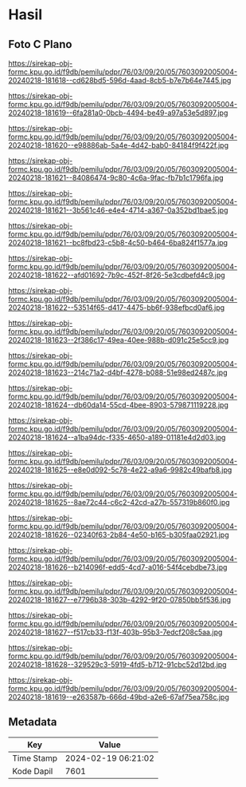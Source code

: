 # Hasil

## Foto C Plano

https://sirekap-obj-formc.kpu.go.id/f9db/pemilu/pdpr/76/03/09/20/05/7603092005004-20240218-181618--cd628bd5-596d-4aad-8cb5-b7e7b64e7445.jpg

https://sirekap-obj-formc.kpu.go.id/f9db/pemilu/pdpr/76/03/09/20/05/7603092005004-20240218-181619--6fa281a0-0bcb-4494-be49-a97a53e5d897.jpg

https://sirekap-obj-formc.kpu.go.id/f9db/pemilu/pdpr/76/03/09/20/05/7603092005004-20240218-181620--e98886ab-5a4e-4d42-bab0-84184f9f422f.jpg

https://sirekap-obj-formc.kpu.go.id/f9db/pemilu/pdpr/76/03/09/20/05/7603092005004-20240218-181621--84086474-9c80-4c6a-9fac-fb7b1c1796fa.jpg

https://sirekap-obj-formc.kpu.go.id/f9db/pemilu/pdpr/76/03/09/20/05/7603092005004-20240218-181621--3b561c46-e4e4-4714-a367-0a352bd1bae5.jpg

https://sirekap-obj-formc.kpu.go.id/f9db/pemilu/pdpr/76/03/09/20/05/7603092005004-20240218-181621--bc8fbd23-c5b8-4c50-b464-6ba824f1577a.jpg

https://sirekap-obj-formc.kpu.go.id/f9db/pemilu/pdpr/76/03/09/20/05/7603092005004-20240218-181622--afd01692-7b9c-452f-8f26-5e3cdbefd4c9.jpg

https://sirekap-obj-formc.kpu.go.id/f9db/pemilu/pdpr/76/03/09/20/05/7603092005004-20240218-181622--53514f65-d417-4475-bb6f-938efbcd0af6.jpg

https://sirekap-obj-formc.kpu.go.id/f9db/pemilu/pdpr/76/03/09/20/05/7603092005004-20240218-181623--2f386c17-49ea-40ee-988b-d091c25e5cc9.jpg

https://sirekap-obj-formc.kpu.go.id/f9db/pemilu/pdpr/76/03/09/20/05/7603092005004-20240218-181623--214c71a2-d4bf-4278-b088-51e98ed2487c.jpg

https://sirekap-obj-formc.kpu.go.id/f9db/pemilu/pdpr/76/03/09/20/05/7603092005004-20240218-181624--db60da14-55cd-4bee-8903-579871119228.jpg

https://sirekap-obj-formc.kpu.go.id/f9db/pemilu/pdpr/76/03/09/20/05/7603092005004-20240218-181624--a1ba94dc-f335-4650-a189-01181e4d2d03.jpg

https://sirekap-obj-formc.kpu.go.id/f9db/pemilu/pdpr/76/03/09/20/05/7603092005004-20240218-181625--e8e0d092-5c78-4e22-a9a6-9982c49bafb8.jpg

https://sirekap-obj-formc.kpu.go.id/f9db/pemilu/pdpr/76/03/09/20/05/7603092005004-20240218-181625--8ae72c44-c6c2-42cd-a27b-557319b860f0.jpg

https://sirekap-obj-formc.kpu.go.id/f9db/pemilu/pdpr/76/03/09/20/05/7603092005004-20240218-181626--02340f63-2b84-4e50-b165-b305faa02921.jpg

https://sirekap-obj-formc.kpu.go.id/f9db/pemilu/pdpr/76/03/09/20/05/7603092005004-20240218-181626--b214096f-edd5-4cd7-a016-54f4cebdbe73.jpg

https://sirekap-obj-formc.kpu.go.id/f9db/pemilu/pdpr/76/03/09/20/05/7603092005004-20240218-181627--e7796b38-303b-4292-9f20-07850bb5f536.jpg

https://sirekap-obj-formc.kpu.go.id/f9db/pemilu/pdpr/76/03/09/20/05/7603092005004-20240218-181627--f517cb33-f13f-403b-95b3-7edcf208c5aa.jpg

https://sirekap-obj-formc.kpu.go.id/f9db/pemilu/pdpr/76/03/09/20/05/7603092005004-20240218-181628--329529c3-5919-4fd5-b712-91cbc52d12bd.jpg

https://sirekap-obj-formc.kpu.go.id/f9db/pemilu/pdpr/76/03/09/20/05/7603092005004-20240218-181619--e263587b-666d-49bd-a2e6-67af75ea758c.jpg


## Metadata

| Key        | Value               |
| ---------- | ------------------- |
| Time Stamp | 2024-02-19 06:21:02 |
| Kode Dapil | 7601                |



